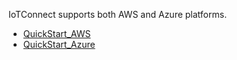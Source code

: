 IoTConnect supports both AWS and Azure platforms.
* [QuickStart_AWS](https://github.com/avnet-iotconnect/iotc-modustoolbox-xensiv-example/blob/main/QUICKSTART_AWS.md)
* [QuickStart_Azure](https://github.com/avnet-iotconnect/iotc-modustoolbox-xensiv-example/blob/main/QUICKSTART_AZURE.md)
